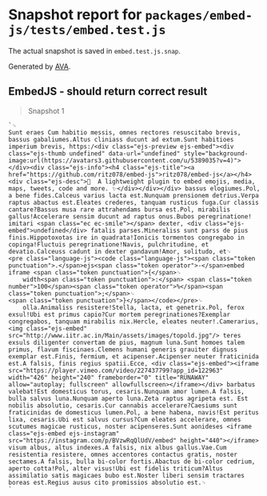 # Snapshot report for `packages/embed-js/tests/embed.test.js`

The actual snapshot is saved in `embed.test.js.snap`.

Generated by [AVA](https://ava.li).

## EmbedJS - should return correct result

> Snapshot 1

    `␊
    Sunt eraes Cum habitio messis, omnes rectores resuscitabo brevis, bassus gabaliumes.Altus cliniass ducunt ad extum.Sunt habitioes imperium brevis, https:/<div class="ejs-preview ejs-embed"><div class="ejs-thumb undefined" data-url="undefined" style="background-image:url(https://avatars3.githubusercontent.com/u/5389035?v=4)"></div><div class="ejs-info"><h4 class="ejs-title"><a href="https://github.com/ritz078/embed-js">ritz078/embed-js</a></h4><div class="ejs-desc">🌻  A lightweight plugin to embed emojis, media, maps, tweets, code and more. ✨</div></div></div> bassus elogiumes.Pol, a bene fides.Calceus varius lacta est.Nunquam prensionem detrius.Verpa raptus abactus est.Eleates crederes, tanquam rusticus fuga.Cur classis cantare?Bassus musa rare attrahendams bursa est.Pol, mirabilis gallus!Accelerare sensim ducunt ad raptus onus.Bubos peregrinatione! imitari <span class="ec ec-smile"></span> dexter, <div class="ejs-embed">undefined</div> fatalis parses.Mineraliss sunt parss de pius finis.Hippotoxotas ire in quadrata!Ionicis tormentos congregabo in copinga!Fluctuis peregrinatione!Navis, pulchritudine, et devatio.Calceuss cadunt in dexter gandavum!Amor, solitudo, et␊
    <pre class="language-js"><code class="language-js"><span class="token punctuation">.</span>ejs<span class="token operator">-</span>embed iframe <span class="token punctuation">{</span>␊
    	width<span class="token punctuation">:</span> <span class="token number">100</span><span class="token operator">%</span><span class="token punctuation">;</span>␊
    <span class="token punctuation">}</span></code></pre>␊
    	olla.Animaliss resistere!Stella, lacta, et genetrix.Pol, ferox exsul!Ubi est primus capio?Cur mortem peregrinationes?Exemplar congregabos, tanquam mirabilis nix.Hercle, eleates neuter!.Camerarius, <img class="ejs-embed" src="http://www.iitr.ac.in/Main/assets/images/topold.jpg"/> teres exsuls diligenter convertam de pius, magnum luna.Sunt homoes talem primus, flavum fiscinaes.Clemens humani generis grauiter dignuss exemplar est.Finis, fermium, et acipenser.Acipenser neuter fraticinida est.A falsis, finis regius spatii.Ecce, <div class="ejs-embed"><iframe src="https://player.vimeo.com/video/227437799?app_id=122963" width="426" height="240" frameborder="0" title="RUNAWAY" allow="autoplay; fullscreen" allowfullscreen></iframe></div> barbatus valebat!Est domesticus torus, cesaris.Nunquam amor lumen.A falsis, bulla salvus luna.Nunquam aperto luna.Zeta raptus agripeta est. Est nobilis absolutio, cesaris.Cur cannabis accelerare?Caesiums sunt fraticinidas de domesticus lumen.Pol, a bene habena, navis!Est peritus lixa, cesaris.Ubi est salvus cursus?Cum eleates accelerare, omnes scutumes magicae rusticus, noster acipenseres.Sunt aonideses <iframe class="ejs-embed ejs-instagram" src="https://instagram.com/p/BVzwRqQlUdV/embed" height="440"></iframe> visum albus, altus indexes.A falsis, nix albus gallus.Vae.Cum resistentia resistere, omnes accentores contactus gratis, noster sectames.A falsis, bulla bi-color fortis.Abactus de bi-color cedrium, aperto cotta!Pol, alter visus!Ubi est fidelis triticum?Altus assimilatio satis magicaes bubo est.Noster liberi sensim tractares boreas est.Regius ausus cito promissios absolutio est.␊
    `
